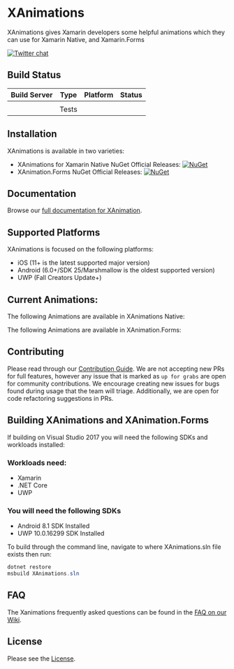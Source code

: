 # XAnimations

XAnimations gives Xamarin developers some helpful animations which they can use for Xamarin Native, and Xamarin.Forms

[![Twitter chat](https://twitter.com/brainoffline)](https://twitter.com/brainoffline)

## Build Status

| Build Server | Type  | Platform | Status  |
|--------------|-------|----------|---------|
|              |       |          |         |
|              | Tests |          |         |

## Installation
XAnimations is available in two varieties:
* XAnimations for Xamarin Native NuGet Official Releases: [![NuGet](https://img.shields.io/nuget/vpre/Xanimations.svg?label=NuGet)](https://www.nuget.org/packages/Xanimations)
* XAnimation.Forms NuGet Official Releases: [![NuGet](https://img.shields.io/nuget/vpre/Xanimation.Forms.svg?label=NuGet)](https://www.nuget.org/packages/Xanimation.Forms)

## Documentation

Browse our [full documentation for XAnimation](https://github.com/brainoffline/XAnimations/wiki).

## Supported Platforms
XAnimations is focused on the following platforms:
 - iOS (11+ is the latest supported major version)
 - Android (6.0+/SDK 25/Marshmallow is the oldest supported version)
 - UWP (Fall Creators Update+)

## Current Animations:
The following Animations are available in XAnimations Native:

The following Animations are available in XAnimation.Forms:
 
## Contributing
Please read through our [Contribution Guide](CONTRIBUTING.md). We are not accepting new PRs for full features, however any issue that is marked as `up for grabs` are open for community contributions. We encourage creating new issues for bugs found during usage that the team will triage. Additionally, we are open for code refactoring suggestions in PRs.

## Building XAnimations and XAnimation.Forms
If building on Visual Studio 2017 you will need the following SDKs and workloads installed:

### Workloads need:
- Xamarin
- .NET Core
- UWP

### You will need the following SDKs
- Android 8.1 SDK Installed
- UWP 10.0.16299 SDK Installed

To build through the command line, navigate to where XAnimations.sln file exists then run:

```csharp
dotnet restore
msbuild XAnimations.sln
```

## FAQ
The Xanimations frequently asked questions can be found in the [FAQ on our Wiki](https://github.com/BrainOffline/XAnimations/wiki#faq).

## License
Please see the [License](LICENSE).
